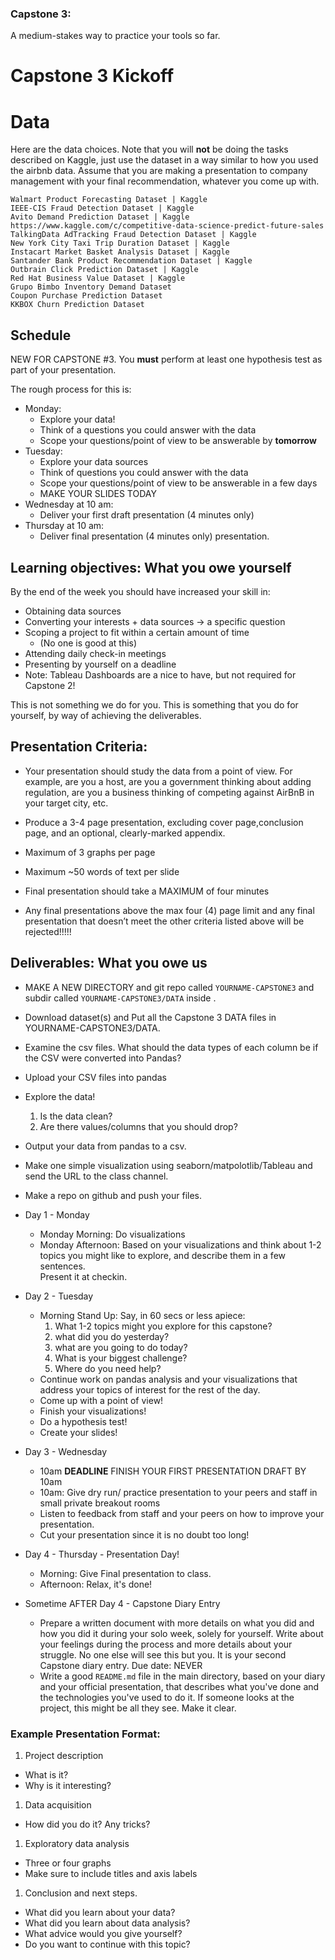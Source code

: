 ### Capstone 3: 

A medium-stakes way to practice your tools so far.

# Capstone 3 Kickoff

# Data
Here are the data choices. Note that you will **not** be doing the tasks described on Kaggle, just use the dataset in a way similar to how you used the airbnb data. 
Assume that you are making a presentation to company management with your final recommendation, whatever you come up with.



    Walmart Product Forecasting Dataset | Kaggle
    IEEE-CIS Fraud Detection Dataset | Kaggle
    Avito Demand Prediction Dataset | Kaggle
    https://www.kaggle.com/c/competitive-data-science-predict-future-sales
    TalkingData AdTracking Fraud Detection Dataset | Kaggle
    New York City Taxi Trip Duration Dataset | Kaggle 
    Instacart Market Basket Analysis Dataset | Kaggle
    Santander Bank Product Recommendation Dataset | Kaggle 
    Outbrain Click Prediction Dataset | Kaggle
    Red Hat Business Value Dataset | Kaggle 
    Grupo Bimbo Inventory Demand Dataset 
    Coupon Purchase Prediction Dataset
    KKBOX Churn Prediction Dataset



## Schedule
NEW FOR CAPSTONE #3. You **must** perform at least one hypothesis test as part of your presentation. 

The rough process for this is:
* Monday:
    * Explore your data!
    * Think of a questions you could answer with the data
    * Scope your questions/point of view to be answerable by **tomorrow**
* Tuesday:
    * Explore your data sources
    * Think of questions you could answer with the data
    * Scope your questions/point of view to be answerable in a few days
    * MAKE YOUR SLIDES TODAY
* Wednesday at 10 am:
    * Deliver your first draft presentation (4 minutes only)
* Thursday at 10 am:
    * Deliver final presentation (4 minutes only) presentation.


## Learning objectives: What you owe yourself

By the end of the week you should have increased your skill in:
* Obtaining data sources
* Converting your interests + data sources -> a specific question
* Scoping a project to fit within a certain amount of time
  * (No one is good at this)
* Attending daily check-in meetings
* Presenting by yourself on a deadline
* Note: Tableau Dashboards are a nice to have, but not required for Capstone 2!

This is not something we do for you. This is something that you do for yourself, by way of achieving the deliverables.

## Presentation Criteria:
* Your presentation should study the data from a point of view. For example, are you a host, are you a government thinking about adding regulation, are you a business thinking of competing against AirBnB in your target city, etc.

* Produce a 3-4 page presentation, excluding cover page,conclusion page, and an optional, clearly-marked appendix.
* Maximum of 3 graphs per page 
* Maximum ~50 words of text per slide
* Final presentation should take a MAXIMUM of four minutes
* Any final presentations above the max four (4) page limit and any final presentation that doesn’t meet the other criteria listed above will be rejected!!!!!

## Deliverables: What you owe us

* MAKE A NEW DIRECTORY and git repo called `YOURNAME-CAPSTONE3` and subdir called `YOURNAME-CAPSTONE3/DATA` inside .
* Download dataset(s) and Put all the Capstone 3 DATA files in YOURNAME-CAPSTONE3/DATA.
* Examine the csv files. What should the data types of each column be if the CSV were converted into Pandas?
* Upload your CSV files into pandas
* Explore the data! 
   1. Is the data clean?
   1. Are there values/columns that you should drop?
* Output your data from pandas to a csv. 
* Make one simple visualization using seaborn/matpolotlib/Tableau and send the URL to the class channel.
* Make a repo on github and push your files.


* Day 1 - Monday 
  * Monday Morning: Do visualizations
  * Monday Afternoon: Based on your visualizations and think about 1-2 topics you might like to explore, and describe them in a few sentences.  
  Present it at checkin.

* Day 2 - Tuesday
  * Morning Stand Up: 
  Say, in 60 secs or less apiece:
      1. What 1-2 topics might you explore for this capstone?
      1. what did you do yesterday?
      1. what are you going to do today? 
      1. What is your biggest challenge?
      1. Where do you need help?
  * Continue work on pandas analysis and your visualizations that address your topics of interest for the rest of the day.
  * Come up with a point of view!
  * Finish your visualizations!
  * Do a hypothesis test!
  * Create your slides!

  
* Day 3 - Wednesday
  * 10am **DEADLINE** FINISH YOUR FIRST PRESENTATION DRAFT BY 10am
  * 10am: Give dry run/ practice presentation to your peers and staff in small private breakout rooms 
  * Listen to feedback from staff and your peers on how to improve your presentation.
  * Cut your presentation since it is no doubt too long! 


* Day 4 - Thursday - Presentation Day!
  * Morning: Give Final presentation to class.
  * Afternoon: Relax, it's done!

* Sometime AFTER Day 4 - Capstone Diary Entry
  * Prepare a written document with more details on what you did and how you did it during your solo week, solely for yourself. Write about your feelings during the process and more details about your struggle. No one else will see this but you. It is your second Capstone diary entry. Due date: NEVER
  * Write a good `README.md` file in the main directory, based on your diary and your official presentation, that describes what you've done and the technologies you've used to do it. If someone looks at the project, this might be all they see. Make it clear.
  
### Example Presentation Format:
1. Project description
  * What is it?
  * Why is it interesting?
1. Data acquisition
  * How did you do it? Any tricks?
1. Exploratory data analysis
  * Three or four graphs
  * Make sure to include titles and axis labels
1. Conclusion and next steps.
  * What did you learn about your data?
  * What did you learn about data analysis?
  * What advice would you give yourself?
  * Do you want to continue with this topic?



